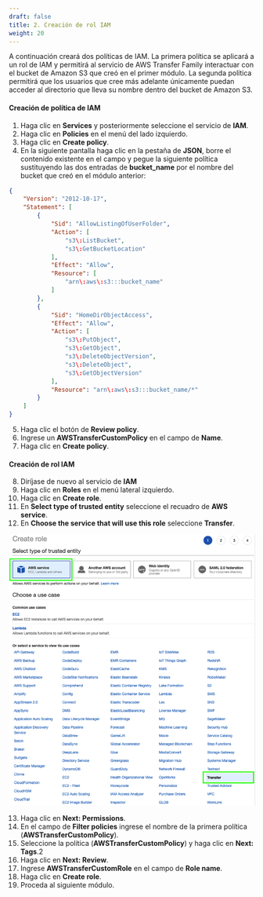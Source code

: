 ```yaml
---
draft: false
title: 2. Creación de rol IAM
weight: 20
---
```

A continuación creará dos políticas de IAM. La primera política se aplicará a un rol de IAM y permitirá al servicio de AWS Transfer Family interactuar con el bucket de Amazon S3 que creó en el primer módulo. La segunda política permitirá que los usuarios que cree más adelante únicamente puedan acceder al directorio que lleva su nombre dentro del bucket de Amazon S3.

#### Creación de política de IAM

1. Haga clic en **Services** y posteriormente seleccione el servicio de **IAM**.
2. Haga clic en **Policies** en el menú del lado izquierdo.
3. Haga clic en **Create policy**.
4. En la siguiente pantalla haga clic en la pestaña de **JSON**, borre el contenido existente en el campo y pegue la siguiente política sustituyendo las dos entradas de **bucket_name** por el nombre del bucket que creó en el módulo anterior:

```json
{
    "Version": "2012-10-17",
    "Statement": [
        {
            "Sid": "AllowListingOfUserFolder",
            "Action": [
                "s3\:ListBucket",
                "s3\:GetBucketLocation"
            ],
            "Effect": "Allow",
            "Resource": [
                "arn\:aws\:s3:::bucket_name"
            ]
        },
        {
            "Sid": "HomeDirObjectAccess",
            "Effect": "Allow",
            "Action": [
                "s3\:PutObject",
                "s3\:GetObject",
                "s3\:DeleteObjectVersion",
                "s3\:DeleteObject",
                "s3\:GetObjectVersion"
            ],
            "Resource": "arn\:aws\:s3:::bucket_name/*"
        }
    ]
}
```

5. Haga clic el botón de **Review policy**.
6. Ingrese un **AWSTransferCustomPolicy** en el campo de **Name**.
7. Haga clic en **Create policy**.

#### Creación de rol IAM

8. Diríjase de nuevo al servicio de **IAM**
9. Haga clic en **Roles** en el menú lateral izquierdo.
10. Haga clic en **Create role**.
11. En **Select type of trusted entity** seleccione el recuadro de **AWS service**.
12. En **Choose the service that will use this role** seleccione **Transfer**.

![Create S3 bucket](/static/images/tr/crearrol.png)

13. Haga clic en **Next: Permissions**.
14. En el campo de **Filter policies** ingrese el nombre de la primera política (**AWSTransferCustomPolicy**).
15. Seleccione la política (**AWSTransferCustomPolicy**) y haga clic en **Next: Tags**.2
16. Haga clic en **Next: Review**.
17. Ingrese **AWSTransferCustomRole** en el campo de **Role name**.
18. Haga clic en **Create role**.
29. Proceda al siguiente módulo.